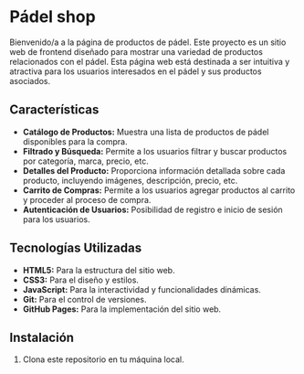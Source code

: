 # Pádel shop

Bienvenido/a a la página de productos de pádel. Este proyecto es un sitio web de frontend diseñado para mostrar una variedad de productos relacionados con el pádel. Esta página web está destinada a ser intuitiva y atractiva para los usuarios interesados en el pádel y sus productos asociados.

## Características

- **Catálogo de Productos:** Muestra una lista de productos de pádel disponibles para la compra.
- **Filtrado y Búsqueda:** Permite a los usuarios filtrar y buscar productos por categoría, marca, precio, etc.
- **Detalles del Producto:** Proporciona información detallada sobre cada producto, incluyendo imágenes, descripción, precio, etc.
- **Carrito de Compras:** Permite a los usuarios agregar productos al carrito y proceder al proceso de compra.
- **Autenticación de Usuarios:** Posibilidad de registro e inicio de sesión para los usuarios.

## Tecnologías Utilizadas

- **HTML5:** Para la estructura del sitio web.
- **CSS3:** Para el diseño y estilos.
- **JavaScript:** Para la interactividad y funcionalidades dinámicas.
- **Git:** Para el control de versiones.
- **GitHub Pages:** Para la implementación del sitio web.

## Instalación

1. Clona este repositorio en tu máquina local.
